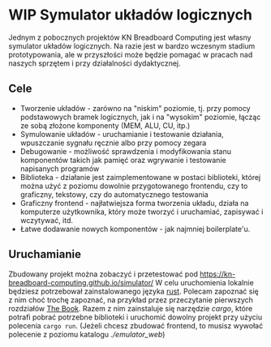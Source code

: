 # WIP Symulator układów logicznych
Jednym z pobocznych projektów KN Breadboard Computing jest własny symulator układów logicznych.
Na razie jest w bardzo wczesnym stadium prototypowania, ale w przyszłości może będzie pomagać w pracach nad naszych sprzętem i przy działalności dydaktycznej.

## Cele 
- Tworzenie układów - zarówno na "niskim" poziomie, tj. przy pomocy podstawowych bramek logicznych, jak i na "wysokim" poziomie, łącząc ze sobą złożone komponenty (MEM, ALU, CU, itp.)
- Symulowanie układów - uruchamianie i testowanie działania, wpuszczanie sygnału ręcznie albo przy pomocy zegara
- Debugowanie - możliwość sprawdzenia i modyfikowania stanu komponentów takich jak pamięć oraz wgrywanie i testowanie napisanych programów
- Biblioteka - działanie jest zaimplementowane w postaci biblioteki, której można użyć z poziomu dowolnie przygotowanego frontendu, czy to graficzny, tekstowy, czy do automatycznego testowania
- Graficzny frontend - najłatwiejsza forma tworzenia układu, działa na komputerze użytkownika, który może tworzyć i uruchamiać, zapisywać i wczytywać, itd.
- Łatwe dodawanie nowych komponentów - jak najmniej boilerplate'u.

## Uruchamianie 
Zbudowany projekt można zobaczyć i przetestować pod https://kn-breadboard-computing.github.io/simulator/
W celu uruchomienia lokalnie będziesz potrzebował zainstalowanego języka [rust](https://www.rust-lang.org/tools/install).
Polecam zapoznać się z nim choć trochę zapoznać, na przykład przez przeczytanie pierwszych rozdziałów [The Book](https://doc.rust-lang.org/stable/book/).
Razem z nim zainstaluje się narzędzie *cargo*, które potrafi pobrać potrzebne biblioteki i uruchomić dowolny projekt przy użyciu polecenia `cargo run`.
(Jeżeli chcesz zbudować frontend, to musisz wywołać polecenie z poziomu katalogu *./emulator_web*)
